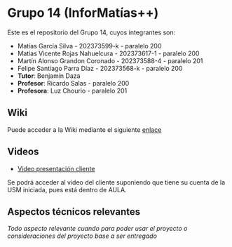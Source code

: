 # Grupo 14 (InforMatías++)

Este es el repositorio del Grupo 14, cuyos integrantes son:

-  Matías García Silva - 202373599-k - paralelo 200
-  Matías Vicente Rojas Nahuelcura - 202373617-1 - paralelo 200
-  Martín Alonso Grandon Coronado - 202373588-4 - paralelo 201
-  Felipe Santiago Parra Díaz - 202373568-k - paralelo 200
-  **Tutor**: Benjamín Daza
-  **Profesor**: Ricardo Salas - paralelo 200
-  **Profesora**: Luz Chourio - paralelo 201

## Wiki

Puede acceder a la Wiki mediante el siguiente [enlace](https://github.com/ShadierPrune/GRUPO14-2025-PROYINF/wiki)

## Videos

* [Video presentación cliente](https://aula.usm.cl/pluginfile.php/7621199/mod_resource/content/2/video1352931478.mp4)

Se podrá acceder al video del cliente suponiendo que tiene su cuenta de la USM iniciada, pues está dentro de AULA.

## Aspectos técnicos relevantes

_Todo aspecto relevante cuando para poder usar el proyecto o consideraciones del proyecto base a ser entregado_
